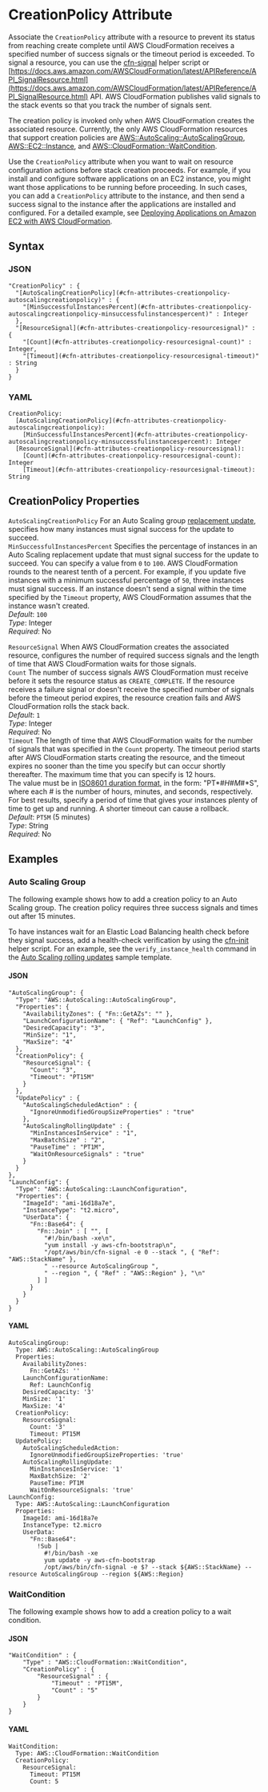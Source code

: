 # CreationPolicy Attribute<a name="aws-attribute-creationpolicy"></a>

Associate the `CreationPolicy` attribute with a resource to prevent its status from reaching create complete until AWS CloudFormation receives a specified number of success signals or the timeout period is exceeded\. To signal a resource, you can use the [cfn\-signal](cfn-signal.md) helper script or [https://docs.aws.amazon.com/AWSCloudFormation/latest/APIReference/API_SignalResource.html](https://docs.aws.amazon.com/AWSCloudFormation/latest/APIReference/API_SignalResource.html) API\. AWS CloudFormation publishes valid signals to the stack events so that you track the number of signals sent\.

The creation policy is invoked only when AWS CloudFormation creates the associated resource\. Currently, the only AWS CloudFormation resources that support creation policies are [AWS::AutoScaling::AutoScalingGroup](https://docs.aws.amazon.com/AWSCloudFormation/latest/UserGuide/aws-properties-as-group.html), [AWS::EC2::Instance](https://docs.aws.amazon.com/AWSCloudFormation/latest/UserGuide/aws-properties-ec2-instance.html), and [AWS::CloudFormation::WaitCondition](https://docs.aws.amazon.com/AWSCloudFormation/latest/UserGuide/aws-properties-waitcondition.html)\.

Use the `CreationPolicy` attribute when you want to wait on resource configuration actions before stack creation proceeds\. For example, if you install and configure software applications on an EC2 instance, you might want those applications to be running before proceeding\. In such cases, you can add a `CreationPolicy` attribute to the instance, and then send a success signal to the instance after the applications are installed and configured\. For a detailed example, see [Deploying Applications on Amazon EC2 with AWS CloudFormation](deploying.applications.md)\.

## Syntax<a name="w6345ab1c25c23b7b9"></a>

### JSON<a name="aws-attribute-creationpolicy-syntax.json"></a>

```
"CreationPolicy" : {
  "[AutoScalingCreationPolicy](#cfn-attributes-creationpolicy-autoscalingcreationpolicy)" : {
    "[MinSuccessfulInstancesPercent](#cfn-attributes-creationpolicy-autoscalingcreationpolicy-minsuccessfulinstancespercent)" : Integer
  },
  "[ResourceSignal](#cfn-attributes-creationpolicy-resourcesignal)" : {    
    "[Count](#cfn-attributes-creationpolicy-resourcesignal-count)" : Integer,
    "[Timeout](#cfn-attributes-creationpolicy-resourcesignal-timeout)" : String
  }
}
```

### YAML<a name="aws-attribute-creationpolicy-syntax.yaml"></a>

```
CreationPolicy:
  [AutoScalingCreationPolicy](#cfn-attributes-creationpolicy-autoscalingcreationpolicy):
    [MinSuccessfulInstancesPercent](#cfn-attributes-creationpolicy-autoscalingcreationpolicy-minsuccessfulinstancespercent): Integer
  [ResourceSignal](#cfn-attributes-creationpolicy-resourcesignal):    
    [Count](#cfn-attributes-creationpolicy-resourcesignal-count): Integer
    [Timeout](#cfn-attributes-creationpolicy-resourcesignal-timeout): String
```

## CreationPolicy Properties<a name="cfn-attributes-creationpolicy-properties"></a>

`AutoScalingCreationPolicy`  <a name="cfn-attributes-creationpolicy-autoscalingcreationpolicy"></a>
For an Auto Scaling group [replacement update](aws-attribute-updatepolicy.md#cfn-attributes-updatepolicy-replacingupdate), specifies how many instances must signal success for the update to succeed\.    
`MinSuccessfulInstancesPercent`  <a name="cfn-attributes-creationpolicy-autoscalingcreationpolicy-minsuccessfulinstancespercent"></a>
Specifies the percentage of instances in an Auto Scaling replacement update that must signal success for the update to succeed\. You can specify a value from `0` to `100`\. AWS CloudFormation rounds to the nearest tenth of a percent\. For example, if you update five instances with a minimum successful percentage of `50`, three instances must signal success\. If an instance doesn't send a signal within the time specified by the `Timeout` property, AWS CloudFormation assumes that the instance wasn't created\.  
*Default*: `100`  
*Type*: Integer  
*Required*: No

`ResourceSignal`  <a name="cfn-attributes-creationpolicy-resourcesignal"></a>
When AWS CloudFormation creates the associated resource, configures the number of required success signals and the length of time that AWS CloudFormation waits for those signals\.    
`Count`  <a name="cfn-attributes-creationpolicy-resourcesignal-count"></a>
The number of success signals AWS CloudFormation must receive before it sets the resource status as `CREATE_COMPLETE`\. If the resource receives a failure signal or doesn't receive the specified number of signals before the timeout period expires, the resource creation fails and AWS CloudFormation rolls the stack back\.  
*Default*: `1`  
*Type*: Integer  
*Required*: No  
`Timeout`  <a name="cfn-attributes-creationpolicy-resourcesignal-timeout"></a>
The length of time that AWS CloudFormation waits for the number of signals that was specified in the `Count` property\. The timeout period starts after AWS CloudFormation starts creating the resource, and the timeout expires no sooner than the time you specify but can occur shortly thereafter\. The maximum time that you can specify is 12 hours\.  
The value must be in [ISO8601 duration format](http://en.wikipedia.org/wiki/ISO_8601#Durations), in the form: "PT*\#*H*\#*M*\#*S", where each *\#* is the number of hours, minutes, and seconds, respectively\. For best results, specify a period of time that gives your instances plenty of time to get up and running\. A shorter timeout can cause a rollback\.  
*Default*: `PT5M` \(5 minutes\)  
*Type*: String  
*Required*: No

## Examples<a name="w6345ab1c25c23b7c13"></a>

### Auto Scaling Group<a name="w6345ab1c25c23b7c13b2"></a>

The following example shows how to add a creation policy to an Auto Scaling group\. The creation policy requires three success signals and times out after 15 minutes\.

To have instances wait for an Elastic Load Balancing health check before they signal success, add a health\-check verification by using the [cfn\-init](https://docs.aws.amazon.com/AWSCloudFormation/latest/UserGuide/cfn-init.html) helper script\. For an example, see the `verify_instance_health` command in the [Auto Scaling rolling updates](https://github.com/awslabs/aws-cloudformation-templates/blob/master/aws/services/AutoScaling/AutoScalingRollingUpdates.yaml) sample template\.

#### JSON<a name="aws-attribute-creationpolicy-example-1.json"></a>

```
"AutoScalingGroup": {
  "Type": "AWS::AutoScaling::AutoScalingGroup",
  "Properties": {
    "AvailabilityZones": { "Fn::GetAZs": "" },
    "LaunchConfigurationName": { "Ref": "LaunchConfig" },
    "DesiredCapacity": "3",
    "MinSize": "1",
    "MaxSize": "4"
  },
  "CreationPolicy": {
    "ResourceSignal": {
      "Count": "3",
      "Timeout": "PT15M"
    }
  },
  "UpdatePolicy" : {
    "AutoScalingScheduledAction" : {
      "IgnoreUnmodifiedGroupSizeProperties" : "true"
    },
    "AutoScalingRollingUpdate" : {
      "MinInstancesInService" : "1",
      "MaxBatchSize" : "2",
      "PauseTime" : "PT1M",
      "WaitOnResourceSignals" : "true"
    }
  }
},
"LaunchConfig": {
  "Type": "AWS::AutoScaling::LaunchConfiguration",
  "Properties": {
    "ImageId": "ami-16d18a7e",
    "InstanceType": "t2.micro",
    "UserData": {
      "Fn::Base64": {
        "Fn::Join" : [ "", [
          "#!/bin/bash -xe\n",
          "yum install -y aws-cfn-bootstrap\n",
          "/opt/aws/bin/cfn-signal -e 0 --stack ", { "Ref": "AWS::StackName" },
          " --resource AutoScalingGroup ",
          " --region ", { "Ref" : "AWS::Region" }, "\n"
        ] ]
      }
    }
  }
}
```

#### YAML<a name="aws-attribute-creationpolicy-example-1.yaml"></a>

```
AutoScalingGroup:
  Type: AWS::AutoScaling::AutoScalingGroup
  Properties:
    AvailabilityZones:
      Fn::GetAZs: ''
    LaunchConfigurationName:
      Ref: LaunchConfig
    DesiredCapacity: '3'
    MinSize: '1'
    MaxSize: '4'
  CreationPolicy:
    ResourceSignal:
      Count: '3'
      Timeout: PT15M
  UpdatePolicy:
    AutoScalingScheduledAction:
      IgnoreUnmodifiedGroupSizeProperties: 'true'
    AutoScalingRollingUpdate:
      MinInstancesInService: '1'
      MaxBatchSize: '2'
      PauseTime: PT1M
      WaitOnResourceSignals: 'true'
LaunchConfig:
  Type: AWS::AutoScaling::LaunchConfiguration
  Properties:
    ImageId: ami-16d18a7e
    InstanceType: t2.micro
    UserData:
      "Fn::Base64":
        !Sub |
          #!/bin/bash -xe
          yum update -y aws-cfn-bootstrap
          /opt/aws/bin/cfn-signal -e $? --stack ${AWS::StackName} --resource AutoScalingGroup --region ${AWS::Region}
```

### WaitCondition<a name="w6345ab1c25c23b7c13b4"></a>

The following example shows how to add a creation policy to a wait condition\.

#### JSON<a name="aws-attribute-creationpolicy-example-2.json"></a>

```
"WaitCondition" : {
    "Type" : "AWS::CloudFormation::WaitCondition",
    "CreationPolicy" : {
        "ResourceSignal" : {
            "Timeout" : "PT15M",
            "Count" : "5"
        }
    }
}
```

#### YAML<a name="aws-attribute-creationpolicy-example-2.yaml"></a>

```
WaitCondition:
  Type: AWS::CloudFormation::WaitCondition
  CreationPolicy:
    ResourceSignal:
      Timeout: PT15M
      Count: 5
```